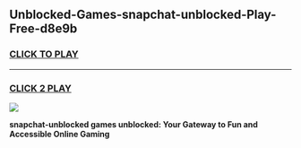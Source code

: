 
## Unblocked-Games-snapchat-unblocked-Play-Free-d8e9b
<h3>
<a href="https://premium76.site?title=snapchat-unblocked&ref=12A">CLICK TO PLAY</a></h3>
<hr>

<h3>
<a href="https://premium76.site?title=snapchat-unblocked&ref=12A">CLICK 2 PLAY</a>
  
</h3>

<a href="https://premium76.site?title=snapchat-unblocked&ref=12A"><img src="https://clearcache.store/games.png"></a>


**snapchat-unblocked games unblocked: Your Gateway to Fun and Accessible Online Gaming**
